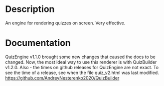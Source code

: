 # Description
An engine for rendering quizzes on screen.
Very effective.
# Documentation
QuizEngine v1.1.0 brought some new changes
that caused the docs to be changed. Now,
the most ideal way to use this renderer is
with QuizBuilder v1.2.0.
Also - the times on github releases for
QuizEngine are not exact. To see the time of
a release, see when the file quiz_v2.html was
last modified.
https://github.com/AndreyNesterenko2020/QuizBuilder
